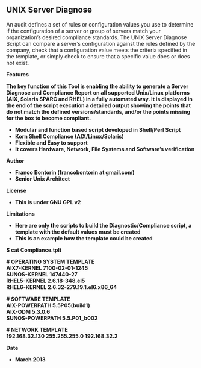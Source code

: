 UNIX Server Diagnose
-

An audit defines a set of rules or configuration values you use to determine if the configuration of a server or group of servers match your organization’s desired compliance standards.
The UNIX Server Diagnose Script can compare a server’s configuration against the rules defined by the company, check that a configuration value meets the criteria specified in the template, or simply check to ensure that a specific value does or does not exist.

<b>Features<b/>

The key function of this Tool is enabling the ability to generate a Server Diagnose and Compliance Report on all supported Unix/Linux platforms (AIX, Solaris SPARC and RHEL) in a fully automated way.
It is displayed in the end of the script execution a detailed output showing the points that do not match the defined versions/standards, and/or the points missing for the box to become compliant.
 * Modular and function based script developed in Shell/Perl Script
 * Korn Shell Compliance (AIX/Linux/Solaris)
 * Flexible and Easy to support
 * It covers Hardware, Network, File Systems and Software’s verification

<b>Author<b/>

  * Franco Bontorin (francobontorin at gmail.com)
  * Senior Unix Architect

<b>License<b/>
  * This is under GNU GPL v2

<b>Limitations<b/>

  * Here are only the scripts to build the Diagnostic/Compliance script, a template with the default values must be created
  * This is an example how the template could be created
 
$ cat Compliance.tplt

\# OPERATING SYSTEM TEMPLATE <br>
AIX7-KERNEL     7100-02-01-1245 <br>
SUNOS-KERNEL    147440-27 <br>
RHEL5-KERNEL    2.6.18-348.el5 <br>
RHEL6-KERNEL    2.6.32-279.19.1.el6.x86_64 <br>
 
\# SOFTWARE TEMPLATE <br>
AIX-POWERPATH   5.5P05(build1) <br>
AIX-ODM         5.3.0.6 <br>
SUNOS-POWERPATH 5.5.P01_b002 <br>
 
\# NETWORK TEMPLATE <br>
192.168.32.130  255.255.255.0   192.168.32.2 <br>

<b>Date<b/>

  * March 2013
